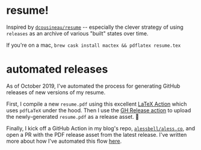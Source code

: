 # resume!

Inspired by [`dcousineau/resume`](https://github.com/dcousineau/resume) -- especially the clever strategy of using `releases` as an archive of various "built" states over time.

If you're on a mac, `brew cask install mactex && pdflatex resume.tex`

# automated releases

As of October 2019, I've automated the process for generating GitHub releases of new versions of my resume.

First, I compile a new `resume.pdf` using this excellent [LaTeX Action](https://github.com/xu-cheng/latex-action) which uses `pdfLaTeX` under the hood. Then I use the [GH Release action](https://github.com/marketplace/actions/gh-release) to upload the newly-generated `resume.pdf` as a release asset. 🎉

Finally, I kick off a GitHub Action in my blog's repo, [`alessbell/aless.co`](https://github.com/alessbell/aless.co), and open a PR with the PDF release asset from the latest release. I've written more about how I've automated this flow [here](https://aless.co/resume-as-code/).
